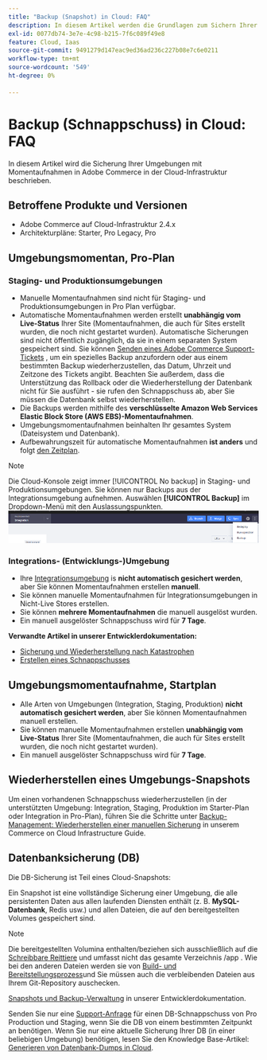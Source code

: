 ```yaml
---
title: "Backup (Snapshot) in Cloud: FAQ"
description: In diesem Artikel werden die Grundlagen zum Sichern Ihrer Umgebungen mit Momentaufnahmen in Adobe Commerce in der Cloud-Infrastruktur beschrieben.
exl-id: 0077db74-3e7e-4c98-b215-7f6c089f49e8
feature: Cloud, Iaas
source-git-commit: 9491279d147eac9ed36ad236c227b08e7c6e0211
workflow-type: tm+mt
source-wordcount: '549'
ht-degree: 0%

---
```


# Backup (Schnappschuss) in Cloud: FAQ

In diesem Artikel wird die Sicherung Ihrer Umgebungen mit Momentaufnahmen in Adobe Commerce in der Cloud-Infrastruktur beschrieben.

## Betroffene Produkte und Versionen

* Adobe Commerce auf Cloud-Infrastruktur 2.4.x
* Architekturpläne: Starter, Pro Legacy, Pro

## Umgebungsmomentan, Pro-Plan

### Staging- und Produktionsumgebungen

* Manuelle Momentaufnahmen sind nicht für Staging- und Produktionsumgebungen in Pro Plan verfügbar.
* Automatische Momentaufnahmen werden erstellt **unabhängig vom Live-Status** Ihrer Site (Momentaufnahmen, die auch für Sites erstellt wurden, die noch nicht gestartet wurden). Automatische Sicherungen sind nicht öffentlich zugänglich, da sie in einem separaten System gespeichert sind. Sie können [Senden eines Adobe Commerce Support-Tickets](/docs/commerce-knowledge-base/kb/help-center-guide/magento-help-center-user-guide.html#submit-ticket) , um ein spezielles Backup anzufordern oder aus einem bestimmten Backup wiederherzustellen, das Datum, Uhrzeit und Zeitzone des Tickets angibt. Beachten Sie außerdem, dass die Unterstützung das Rollback oder die Wiederherstellung der Datenbank nicht für Sie ausführt - sie rufen den Schnappschuss ab, aber Sie müssen die Datenbank selbst wiederherstellen.
* Die Backups werden mithilfe des **verschlüsselte Amazon Web Services Elastic Block Store (AWS EBS)-Momentaufnahmen**.
* Umgebungsmomentaufnahmen beinhalten Ihr gesamtes System (Dateisystem und Datenbank).
* Aufbewahrungszeit für automatische Momentaufnahmen **ist anders** und folgt [den Zeitplan](/docs/commerce-cloud-service/user-guide/architecture/pro-architecture.html?lang=en#backup-and-disaster-recovery).

>[!NOTE]
>Die Cloud-Konsole zeigt immer [!UICONTROL No backup] in Staging- und Produktionsumgebungen. Sie können nur Backups aus der Integrationsumgebung aufnehmen. Auswählen **[!UICONTROL Backup]** im Dropdown-Menü mit den Auslassungspunkten.
>![cloud_console_backup.png](assets/cloud_console_backup.png)





### Integrations- (Entwicklungs-)Umgebung

* Ihre [Integrationsumgebung](/help/announcements/adobe-commerce-announcements/integration-environment-enhancement-request-pro-and-starter.md) is **nicht automatisch gesichert werden**, aber Sie können Momentaufnahmen erstellen **manuell**.
* Sie können manuelle Momentaufnahmen für Integrationsumgebungen in Nicht-Live Stores erstellen.
* Sie können **mehrere Momentaufnahmen** die manuell ausgelöst wurden.
* Ein manuell ausgelöster Schnappschuss wird für **7 Tage**.

**Verwandte Artikel in unserer Entwicklerdokumentation:**

* [Sicherung und Wiederherstellung nach Katastrophen](/docs/commerce-cloud-service/user-guide/architecture/pro-architecture.html#backup-and-disaster-recovery)
* [Erstellen eines Schnappschusses](/docs/commerce-cloud-service/user-guide/develop/storage/snapshots.html)

## Umgebungsmomentaufnahme, Startplan

* Alle Arten von Umgebungen (Integration, Staging, Produktion) **nicht automatisch gesichert werden**, aber Sie können Momentaufnahmen manuell erstellen.
* Sie können manuelle Momentaufnahmen erstellen **unabhängig vom Live-Status** Ihrer Site (Momentaufnahmen, die auch für Sites erstellt wurden, die noch nicht gestartet wurden).
* Ein manuell ausgelöster Schnappschuss wird für **7 Tage**.

## Wiederherstellen eines Umgebungs-Snapshots

Um einen vorhandenen Schnappschuss wiederherzustellen (in der unterstützten Umgebung: Integration, Staging, Produktion im Starter-Plan oder Integration in Pro-Plan), führen Sie die Schritte unter [Backup-Management: Wiederherstellen einer manuellen Sicherung](/docs/commerce-cloud-service/user-guide/develop/storage/snapshots#restore-a-manual-backup) in unserem Commerce on Cloud Infrastructure Guide.

## Datenbanksicherung (DB)

Die DB-Sicherung ist Teil eines Cloud-Snapshots:

>>
Ein Snapshot ist eine vollständige Sicherung einer Umgebung, die alle persistenten Daten aus allen laufenden Diensten enthält (z. B. **MySQL-Datenbank**, Redis usw.) und allen Dateien, die auf den bereitgestellten Volumes gespeichert sind.

>[!NOTE]
>
>Die bereitgestellten Volumina enthalten/beziehen sich ausschließlich auf die [Schreibbare Reittiere](/docs/commerce-cloud-service/user-guide/configure/app/properties/properties.html?lang=en#mounts) und umfasst nicht das gesamte Verzeichnis /app . Wie bei den anderen Dateien werden sie von [Build- und Bereitstellungsprozess](/docs/commerce-cloud-service/user-guide/architecture/pro-develop-deploy-workflow.html?lang=en#deployment-workflow)und Sie müssen auch die verbleibenden Dateien aus Ihrem Git-Repository auschecken.

[Snapshots und Backup-Verwaltung](/docs/commerce-cloud-service/user-guide/develop/storage/snapshots.html) in unserer Entwicklerdokumentation.

Senden Sie nur eine [Support-Anfrage](/docs/commerce-knowledge-base/kb/help-center-guide/magento-help-center-user-guide.html?lang=en#submit-ticket) für einen DB-Schnappschuss von Pro Production und Staging, wenn Sie die DB von einem bestimmten Zeitpunkt an benötigen. Wenn Sie nur eine aktuelle Sicherung Ihrer DB (in einer beliebigen Umgebung) benötigen, lesen Sie den Knowledge Base-Artikel: [Generieren von Datenbank-Dumps in Cloud](/help/how-to/general/create-database-dump-on-cloud.md).
